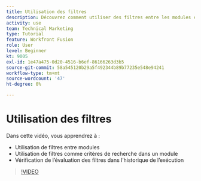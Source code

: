 ```yaml
---
title: Utilisation des filtres
description: Découvrez comment utiliser des filtres entre les modules et dans un module, et consulter l’historique d’exécution, le tout dans [!DNL Adobe Workfront Fusion].
activity: use
team: Technical Marketing
type: Tutorial
feature: Workfront Fusion
role: User
level: Beginner
kt: 9005
exl-id: 1e47a475-0d20-4516-b6ef-86166263d3b5
source-git-commit: 58a545120b29a5f492344b89b77235e548e94241
workflow-type: tm+mt
source-wordcount: '47'
ht-degree: 0%

---
```


# Utilisation des filtres

Dans cette vidéo, vous apprendrez à :

* Utilisation de filtres entre modules
* Utilisation de filtres comme critères de recherche dans un module
* Vérification de l’évaluation des filtres dans l’historique de l’exécution

>[!VIDEO](https://video.tv.adobe.com/v/335265/?quality=12)

